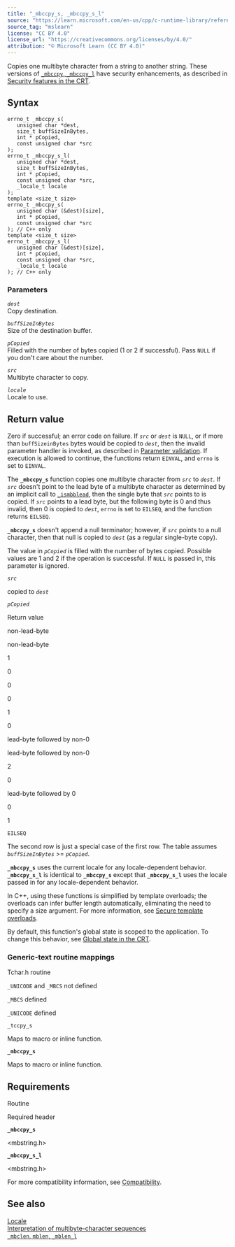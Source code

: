```yaml
---
title: "_mbccpy_s, _mbccpy_s_l"
source: "https://learn.microsoft.com/en-us/cpp/c-runtime-library/reference/mbccpy-s-mbccpy-s-l?view=msvc-170"
source_tag: "mslearn"
license: "CC BY 4.0"
license_url: "https://creativecommons.org/licenses/by/4.0/"
attribution: "© Microsoft Learn (CC BY 4.0)"
---
```

Copies one multibyte character from a string to another string. These versions of [`_mbccpy`, `_mbccpy_l`](https://learn.microsoft.com/en-us/cpp/c-runtime-library/reference/mbccpy-mbccpy-l?view=msvc-170) have security enhancements, as described in [Security features in the CRT](https://learn.microsoft.com/en-us/cpp/c-runtime-library/security-features-in-the-crt?view=msvc-170).

## Syntax

```
errno_t _mbccpy_s(
   unsigned char *dest,
   size_t buffSizeInBytes,
   int * pCopied,
   const unsigned char *src
);
errno_t _mbccpy_s_l(
   unsigned char *dest,
   size_t buffSizeInBytes,
   int * pCopied,
   const unsigned char *src,
   _locale_t locale
);
template <size_t size>
errno_t _mbccpy_s(
   unsigned char (&dest)[size],
   int * pCopied,
   const unsigned char *src
); // C++ only
template <size_t size>
errno_t _mbccpy_s_l(
   unsigned char (&dest)[size],
   int * pCopied,
   const unsigned char *src,
   _locale_t locale
); // C++ only
```

### Parameters

_`dest`_  
Copy destination.

_`buffSizeInBytes`_  
Size of the destination buffer.

_`pCopied`_  
Filled with the number of bytes copied (1 or 2 if successful). Pass `NULL` if you don't care about the number.

_`src`_  
Multibyte character to copy.

_`locale`_  
Locale to use.

## Return value

Zero if successful; an error code on failure. If _`src`_ or _`dest`_ is `NULL`, or if more than `buffSizeinBytes` bytes would be copied to _`dest`_, then the invalid parameter handler is invoked, as described in [Parameter validation](https://learn.microsoft.com/en-us/cpp/c-runtime-library/parameter-validation?view=msvc-170). If execution is allowed to continue, the functions return `EINVAL`, and `errno` is set to `EINVAL`.

The **`_mbccpy_s`** function copies one multibyte character from _`src`_ to _`dest`_. If _`src`_ doesn't point to the lead byte of a multibyte character as determined by an implicit call to [`_ismbblead`](https://learn.microsoft.com/en-us/cpp/c-runtime-library/reference/ismbblead-ismbblead-l?view=msvc-170), then the single byte that _`src`_ points to is copied. If _`src`_ points to a lead byte, but the following byte is 0 and thus invalid, then 0 is copied to _`dest`_, `errno` is set to `EILSEQ`, and the function returns `EILSEQ`.

**`_mbccpy_s`** doesn't append a null terminator; however, if _`src`_ points to a null character, then that null is copied to _`dest`_ (as a regular single-byte copy).

The value in _`pCopied`_ is filled with the number of bytes copied. Possible values are 1 and 2 if the operation is successful. If `NULL` is passed in, this parameter is ignored.

_`src`_

copied to _`dest`_

_`pCopied`_

Return value

non-lead-byte

non-lead-byte

1

0

0

0

1

0

lead-byte followed by non-0

lead-byte followed by non-0

2

0

lead-byte followed by 0

0

1

`EILSEQ`

The second row is just a special case of the first row. The table assumes _`buffSizeInBytes`_ >= _`pCopied`_.

**`_mbccpy_s`** uses the current locale for any locale-dependent behavior. **`_mbccpy_s_l`** is identical to **`_mbccpy_s`** except that **`_mbccpy_s_l`** uses the locale passed in for any locale-dependent behavior.

In C++, using these functions is simplified by template overloads; the overloads can infer buffer length automatically, eliminating the need to specify a size argument. For more information, see [Secure template overloads](https://learn.microsoft.com/en-us/cpp/c-runtime-library/secure-template-overloads?view=msvc-170).

By default, this function's global state is scoped to the application. To change this behavior, see [Global state in the CRT](https://learn.microsoft.com/en-us/cpp/c-runtime-library/global-state?view=msvc-170).

### Generic-text routine mappings

Tchar.h routine

`_UNICODE` and `_MBCS` not defined

`_MBCS` defined

`_UNICODE` defined

`_tccpy_s`

Maps to macro or inline function.

**`_mbccpy_s`**

Maps to macro or inline function.

## Requirements

Routine

Required header

**`_mbccpy_s`**

<mbstring.h>

**`_mbccpy_s_l`**

<mbstring.h>

For more compatibility information, see [Compatibility](https://learn.microsoft.com/en-us/cpp/c-runtime-library/compatibility?view=msvc-170).

## See also

[Locale](https://learn.microsoft.com/en-us/cpp/c-runtime-library/locale?view=msvc-170)  
[Interpretation of multibyte-character sequences](https://learn.microsoft.com/en-us/cpp/c-runtime-library/interpretation-of-multibyte-character-sequences?view=msvc-170)  
[`_mbclen`, `mblen`, `_mblen_l`](https://learn.microsoft.com/en-us/cpp/c-runtime-library/reference/mbclen-mblen-mblen-l?view=msvc-170)